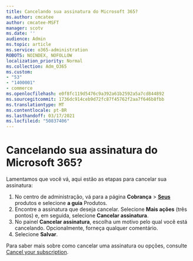 ```yaml
---
title: Cancelando sua assinatura do Microsoft 365?
ms.author: cmcatee
author: cmcatee-MSFT
manager: scotv
ms.date: ''
audience: Admin
ms.topic: article
ms.service: o365-administration
ROBOTS: NOINDEX, NOFOLLOW
localization_priority: Normal
ms.collection: Adm_O365
ms.custom:
- "53"
- "1400001"
- commerce
ms.openlocfilehash: e0f8fc119d5476c9a392a61b2592a5a7cd844892
ms.sourcegitcommit: 1736dc914ceb9d72fc87f45762f2aa7f646b8fbb
ms.translationtype: MT
ms.contentlocale: pt-BR
ms.lasthandoff: 03/17/2021
ms.locfileid: "50837406"
---
```

# <a name="canceling-your-microsoft-365-subscription"></a>Cancelando sua assinatura do Microsoft 365?

Lamentamos que você vá, aqui estão as etapas para cancelar sua assinatura:

1. No centro de administração, vá para a página **Cobrança**  >  **[Seus](https://go.microsoft.com/fwlink/p/?linkid=842054)** produtos e selecione **a guia** Produtos.
2. Encontre a assinatura que deseja cancelar. Selecione **Mais ações** (três pontos) e, em seguida, selecione **Cancelar assinatura**.
3. No painel **Cancelar assinatura**, escolha um motivo pelo qual você está cancelando. Opcionalmente, forneça qualquer comentário.
4. Selecione **Salvar**.

Para saber mais sobre como cancelar uma assinatura ou opções, consulte [Cancel your subscription](https://docs.microsoft.com/microsoft-365/commerce/subscriptions/cancel-your-subscription).
